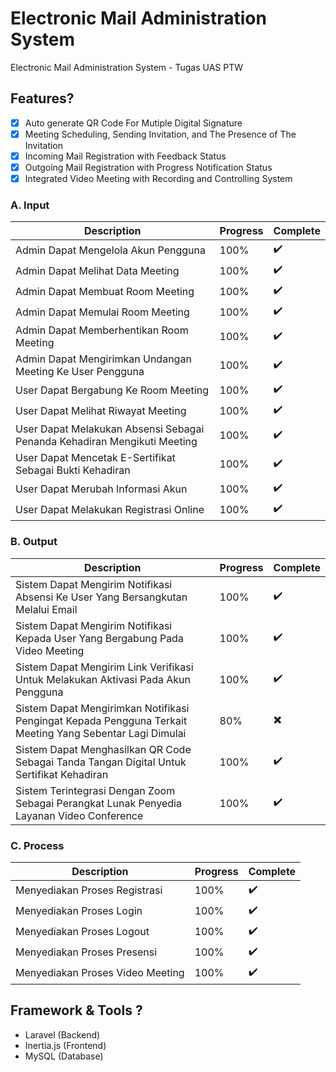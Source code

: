 #  Electronic Mail Administration System
Electronic Mail Administration System - Tugas UAS PTW

## Features?
- [x] Auto generate QR Code For Mutiple Digital Signature
- [x] Meeting Scheduling, Sending Invitation, and The Presence of The Invitation
- [x] Incoming Mail Registration with Feedback Status
- [x] Outgoing Mail Registration with Progress Notification Status
- [x] Integrated Video Meeting with Recording and Controlling System

### A. Input
| Description | Progress | Complete |
| --- | --- | --- |
| Admin Dapat Mengelola Akun Pengguna | 100% | ✔️ |
| Admin Dapat Melihat Data Meeting | 100% | ✔️ |
| Admin Dapat Membuat Room Meeting | 100% | ✔️ |
| Admin Dapat Memulai Room Meeting | 100% | ✔️ |
| Admin Dapat Memberhentikan Room Meeting |100% | ✔️ |
| Admin Dapat Mengirimkan Undangan Meeting Ke User Pengguna | 100% | ✔️ |
| User Dapat Bergabung Ke Room Meeting | 100% | ✔️ |
| User Dapat Melihat Riwayat Meeting | 100% | ✔️ |
| User Dapat Melakukan Absensi Sebagai Penanda Kehadiran Mengikuti Meeting | 100% | ✔️ |
| User Dapat Mencetak E-Sertifikat Sebagai Bukti Kehadiran | 100% | ✔️ |
| User Dapat Merubah Informasi Akun | 100% | ✔️ |
| User Dapat Melakukan Registrasi Online | 100% | ✔️ |

### B. Output
| Description | Progress | Complete |
| --- | --- | --- |
| Sistem Dapat Mengirim Notifikasi Absensi Ke User Yang Bersangkutan Melalui Email | 100% | ✔️ |
| Sistem Dapat Mengirim Notifikasi Kepada User Yang Bergabung Pada Video Meeting | 100% | ✔️ |
| Sistem Dapat Mengirim Link Verifikasi Untuk Melakukan Aktivasi Pada Akun Pengguna | 100% | ✔️ |
| Sistem Dapat Mengirimkan Notifikasi Pengingat Kepada Pengguna Terkait Meeting Yang Sebentar Lagi Dimulai | 80% | ✖️ |
| Sistem Dapat Menghasilkan QR Code Sebagai Tanda Tangan Digital Untuk Sertifikat Kehadiran | 100% | ✔️ |
| Sistem Terintegrasi Dengan Zoom Sebagai Perangkat Lunak Penyedia Layanan Video Conference | 100% | ✔️ |

### C. Process
| Description | Progress | Complete |
| --- | --- | --- |
| Menyediakan Proses Registrasi | 100% | ✔️ |
| Menyediakan Proses Login | 100% | ✔️ |
| Menyediakan Proses Logout | 100% | ✔️ |
| Menyediakan Proses Presensi | 100% | ✔️ |
| Menyediakan Proses Video Meeting | 100% | ✔️ |

## Framework & Tools ?
- Laravel (Backend)
- Inertia.js (Frontend)
- MySQL (Database)
